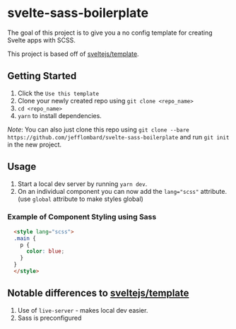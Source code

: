 # svelte-sass-boilerplate
The goal of this project is to give you a no config template for creating Svelte apps with SCSS.

This project is based off of [sveltejs/template](https://github.com/sveltejs/template).

## Getting Started

1. Click the `Use this template`
2. Clone your newly created repo using `git clone <repo_name>`
3. `cd <repo_name>`
4. `yarn` to install dependencies.

*Note*: You can also just clone this repo using `git clone --bare https://github.com/jefflombard/svelte-sass-boilerplate` and run `git init` in the new project.

## Usage

1. Start a local dev server by running `yarn dev`.
2. On an individual component you can now add the `lang="scss"` attribute. (use `global` attribute to make styles global)

### Example of Component Styling using Sass

```html
  <style lang="scss">
  .main {
    p {
      color: blue;
    }
  }
  </style>
```

## Notable differences to [sveltejs/template](https://github.com/sveltejs/template)

1. Use of `live-server` - makes local dev easier.
2. Sass is preconfigured
